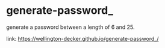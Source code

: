 # generate-password_
generate a password between a length of 6 and 25.



link:  https://wellington-decker.github.io/generate-password_/
